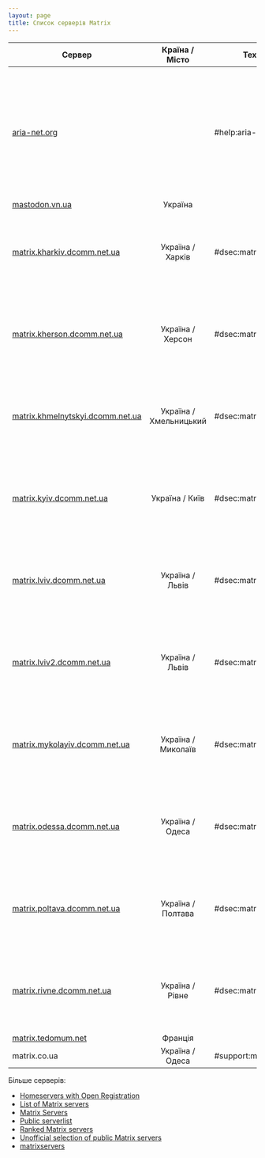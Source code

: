 ```yaml
---
layout: page
title: Список серверів Matrix
---
```

| Сервер                                                                      |     Країна / Місто     | Технічна підтримка                | Опис                                                                                                                                                                                                  |
|-----------------------------------------------------------------------------|:----------------------:|-----------------------------------|-------------------------------------------------------------------------------------------------------------------------------------------------------------------------------------------------------|
| [aria-net.org](https://aria-net.org)                                        |                        | #help:aria-net.org                | Aria - це мережа сайтів і сервісів, що спеціалізуються на спілкуванні в режимі реального часу, VoIP, миттєвих повідомленнях, децентралізованих і федеративних протоколах та інфраструктурах. |
| [mastodon.vn.ua](https://mastodon.vn.ua/)                                   |        Україна         |                                   |                                                                                                                                                                                                       |
| [matrix.kharkiv.dcomm.net.ua](https://chat.kharkiv.dcomm.net.ua)            |    Україна / Харків    | #dsec:matrix.kherson.dcomm.net.ua | Альтернативні способи комунікації в умовах цензури, перебоїв та обмежень у роботі інтернет-мережі в Україні.                                                                                          |
| [matrix.kherson.dcomm.net.ua](https://chat.kherson.dcomm.net.ua/)           |    Україна / Херсон    | #dsec:matrix.kherson.dcomm.net.ua | Альтернативні способи комунікації в умовах цензури, перебоїв та обмежень у роботі інтернет-мережі в Україні.                                                                                          |
| [matrix.khmelnytskyi.dcomm.net.ua](https://chat.khmelnytskyi.dcomm.net.ua/) | Україна / Хмельницький | #dsec:matrix.kherson.dcomm.net.ua | Альтернативні способи комунікації в умовах цензури, перебоїв та обмежень у роботі інтернет-мережі в Україні.                                                                                          |
| [matrix.kyiv.dcomm.net.ua](https://chat.kyiv.dcomm.net.ua/)                 |     Україна / Київ     | #dsec:matrix.kherson.dcomm.net.ua | Альтернативні способи комунікації в умовах цензури, перебоїв та обмежень у роботі інтернет-мережі в Україні.                                                                                          |
| [matrix.lviv.dcomm.net.ua](https://matrix.lviv.dcomm.net.ua/)               |    Україна / Львів     | #dsec:matrix.kherson.dcomm.net.ua | Альтернативні способи комунікації в умовах цензури, перебоїв та обмежень у роботі інтернет-мережі в Україні.                                                                                          |
| [matrix.lviv2.dcomm.net.ua](https://chat.lviv2.dcomm.net.ua/)               |    Україна / Львів     | #dsec:matrix.kherson.dcomm.net.ua | Альтернативні способи комунікації в умовах цензури, перебоїв та обмежень у роботі інтернет-мережі в Україні.                                                                                          |
| [matrix.mykolayiv.dcomm.net.ua](https://chat.mykolayiv.dcomm.net.ua/)       |   Україна / Миколаїв   | #dsec:matrix.kherson.dcomm.net.ua | Альтернативні способи комунікації в умовах цензури, перебоїв та обмежень у роботі інтернет-мережі в Україні.                                                                                          |
| [matrix.odessa.dcomm.net.ua](https://matrix.odessa.dcomm.net.ua)            |    Україна / Одеса     | #dsec:matrix.kherson.dcomm.net.ua | Альтернативні способи комунікації в умовах цензури, перебоїв та обмежень у роботі інтернет-мережі в Україні.                                                                                          |
| [matrix.poltava.dcomm.net.ua](https://poltava.dcomm.net.ua/)                |   Україна / Полтава    | #dsec:matrix.kherson.dcomm.net.ua | Альтернативні способи комунікації в умовах цензури, перебоїв та обмежень у роботі інтернет-мережі в Україні.                                                                                          |
| [matrix.rivne.dcomm.net.ua](https://chat.rivne.dcomm.net.ua)                |    Україна / Рівне     | #dsec:matrix.kherson.dcomm.net.ua | Альтернативні способи комунікації в умовах цензури, перебоїв та обмежень у роботі інтернет-мережі в Україні.                                                                                          |
| [matrix.tedomum.net](https://matrix.tedomum.net)                            |        Франція         |                                   |                                                                                                                                                                                                                                       |
| matrix.co.ua                                                                |    Україна / Одеса     | #support:matrix.co.ua             |                                                                                                                                                                                                                                       |


Більше серверів: 
- [Homeservers with Open Registration](https://servers.joinmatrix.org/)
- [List of Matrix servers](https://tatsumoto-ren.github.io/blog/list-of-matrix-servers.html)
- [Matrix Servers](https://codeberg.org/mskf1383/Matrix-Servers)
- [Public serverlist](https://lar.ven.uber.space/services/matrix/public_serverlist)
- [Ranked Matrix servers](https://tatsumoto-ren.github.io/matrix/)
- [Unofficial selection of public Matrix servers](https://www.hello-matrix.net/public_servers.php)
- [matrixservers](https://github.com/ara4n/matrixservers)
